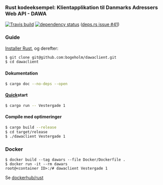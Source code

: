 ### Rust kodeeksempel: Klientapplikation til Danmarks Adressers Web API - DAWA

[![Travis build](https://travis-ci.com/bogeholm/dawaclient.svg?branch=master)](https://travis-ci.com/github/bogeholm/dawaclient)
[![dependency status](https://deps.rs/repo/github/bogeholm/dawaclient/status.svg)](https://deps.rs/repo/github/bogeholm/dawaclient) ([deps.rs issue #41](https://github.com/srijs/deps.rs/issues/41))

### Guide
[Installer Rust](https://www.rust-lang.org/tools/install), og derefter:
```bash
$ git clone git@github.com:bogeholm/dawaclient.git
$ cd dawaclient
```

#### Dokumentation
```bash
$ cargo doc --no-deps --open
```

#### [Quick](https://blog.mozilla.org/nnethercote/2019/10/11/how-to-speed-up-the-rust-compiler-some-more-in-2019/)start
```bash
$ cargo run -- Vestergade 1
``` 

#### Compile med optimeringer
```bash
$ cargo build --release
$ cd target/release
$ ./dawaclient Vestergade 1
``` 

### Docker
```shell
$ docker build --tag dawars --file Docker/Dockerfile .
$ docker run -it --rm dawars
root@<container ID>:/# dawaclient Vestergade 1
```
Se [dockerhub/rust](https://hub.docker.com/_/rust)
